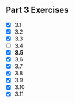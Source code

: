 ## Part 3 Exercises
- [x] 3.1
- [x] 3.2
- [x] 3.3
- [ ] 3.4
- [x] **3.5**
- [x] 3.6
- [x] 3.7
- [x] 3.8
- [x] 3.9
- [x] 3.10
- [x] 3.11
